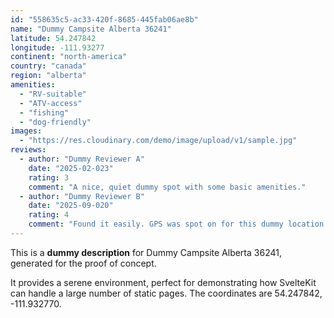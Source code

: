 ```yaml
---
id: "558635c5-ac33-420f-8685-445fab06ae8b"
name: "Dummy Campsite Alberta 36241"
latitude: 54.247842
longitude: -111.93277
continent: "north-america"
country: "canada"
region: "alberta"
amenities:
  - "RV-suitable"
  - "ATV-access"
  - "fishing"
  - "dog-friendly"
images:
  - "https://res.cloudinary.com/demo/image/upload/v1/sample.jpg"
reviews:
  - author: "Dummy Reviewer A"
    date: "2025-02-023"
    rating: 3
    comment: "A nice, quiet dummy spot with some basic amenities."
  - author: "Dummy Reviewer B"
    date: "2025-09-020"
    rating: 4
    comment: "Found it easily. GPS was spot on for this dummy location."
---
```


This is a **dummy description** for Dummy Campsite Alberta 36241, generated for the proof of concept.

It provides a serene environment, perfect for demonstrating how SvelteKit can handle a large number of static pages. The coordinates are 54.247842, -111.932770.
